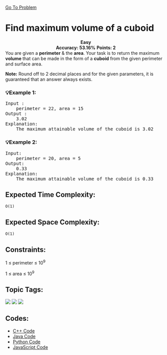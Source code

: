  [Go To Problem](https://www.geeksforgeeks.org/problems/magical-box5306/1)
# Find maximum volume of a cuboid

<div align="center">
  <strong>Easy</strong>    
</div>
<div align="center">
       <strong>Accuracy: 53.16%</strong>    
               <strong>Points: 2</strong>
</div>
You are given a <strong>perimeter</strong> & the <strong>area</strong>. Your task is to return the maximum<strong> volume </strong>that can be made in the form of a <strong>cuboid</strong> from the given perimeter and surface area.

**Note:** Round off to 2 decimal places and for the given parameters, it is guaranteed that an answer always exists.

### 💡Example 1:
<pre>
Input :
    perimeter = 22, area = 15
Output :
    3.02
Explanation:
    The maximum attainable volume of the cuboid is 3.02
</pre>

### 💡Example 2:

<pre>
Input:
    perimeter = 20, area = 5
Output: 
    0.33
Explanation: 
    The maximum attainable volume of the cuboid is 0.33
</pre>

## Expected Time Complexity:
 ```O(1)```
## Expected Space Complexity: 
```O(1)```

## Constraints: 
1 ≤ perimeter ≤ 10<sup>9</sup>

1 ≤ area ≤ 10<sup>9</sup>


## Topic Tags:
<p align="left">
<a href="https://www.geeksforgeeks.org/explore/?category[]=Mathematical"><img src="https://img.shields.io/badge/Mathematical-100000?style=flat&logo=https://www.geeksforgeeks.org/explore/?category[]=Mathematical&logoColor=F7F7F7&labelcolor=2A79D7&color=D1BB9E" /></a>
<a href="https://www.geeksforgeeks.org/explore/?category[]=Geometric"><img src="https://img.shields.io/badge/Geometric-100000?style=flat&logo=Geometric&logoColor=FFFFFF&labelColor=FC4100&color=FC4100"/></a>
<a href="https://www.geeksforgeeks.org/explore/?category[]=Algorithms"><img src="https://img.shields.io/badge/Algorithms-100000?style=flat&logo=Algorithms&logoColor=F7F7F7&labelcolor=2A79D7&color=2A79D7" /></a>


## Codes:

 - [C++ Code](https://github.com/HackResist/GeeksForGeeks-POTD/blob/main/June/19-06-2024/Find%20maximum%20volume%20of%20a%20cuboid.cpp) 
 - [Java Code](https://github.com/HackResist/GeeksForGeeks-POTD/blob/main/June/19-06-2024/Find%20maximum%20volume%20of%20a%20cuboid.java)
 - [Python Code](https://github.com/HackResist/GeeksForGeeks-POTD/blob/main/June/19-06-2024/Find%20maximum%20volume%20of%20a%20cuboid.py)
 - [JavaScript Code](https://github.com/HackResist/GeeksForGeeks-POTD/blob/main/June/19-06-2024/Find%20maximum%20volume%20of%20a%20cuboid.js)
